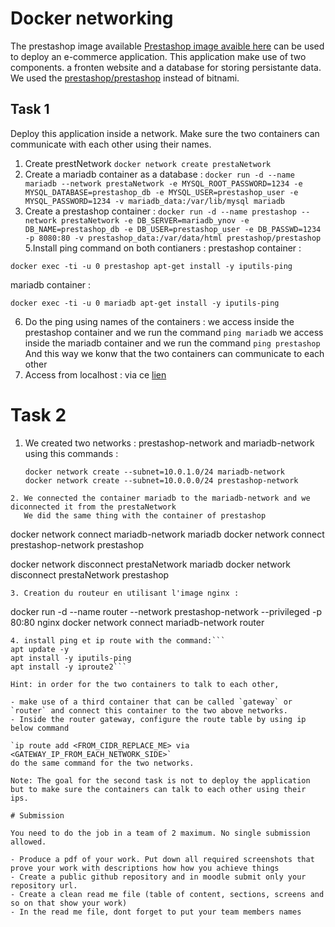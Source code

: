 # Docker networking

The prestashop image available [Prestashop image avaible here](https://hub.docker.com/r/bitnami/prestashop) can be used to deploy an e-commerce application. This application make use of two components. a fronten website and a database for storing persistante data.
We used the [prestashop/prestashop](https://hub.docker.com/r/prestashop/prestashop) instead of bitnami.

## Task 1

Deploy this application inside a network. Make sure the two containers can communicate with each other using their names.
1. Create prestNetwork
   ```docker network create prestaNetwork ```
3. Create a mariadb container as a database :
```docker run -d --name mariadb --network prestaNetwork -e MYSQL_ROOT_PASSWORD=1234 -e MYSQL_DATABASE=prestashop_db -e MYSQL_USER=prestashop_user -e MYSQL_PASSWORD=1234 -v mariadb_data:/var/lib/mysql mariadb```
4. Create a prestashop container :
```docker run -d --name prestashop --network prestaNetwork -e DB_SERVER=mariadb_ynov -e DB_NAME=prestashop_db -e DB_USER=prestashop_user -e DB_PASSWD=1234 -p 8080:80 -v prestashop_data:/var/data/html prestashop/prestashop```
5.Install ping command on both contianers : 
prestashop container : 
```docker exec -ti -u 0 prestashop apt-get update
docker exec -ti -u 0 prestashop apt-get install -y iputils-ping
```
mariadb container : 
```docker exec -ti -u 0 mariadb apt-get update
docker exec -ti -u 0 mariadb apt-get install -y iputils-ping
```
6. Do the ping using names of the containers :
   we access inside the prestashop container and we run the command ```ping mariadb```
   we access inside the mariadb container and we run the command ```ping prestashop```
And this way we konw that the two containers can communicate to each other
7. Access from localhost :
   via ce [lien](http://loclahost:8080)

# Task 2

1. We created two networks : prestashop-network and mariadb-network using this commands :
   ```
   docker network create --subnet=10.0.1.0/24 mariadb-network
   docker network create --subnet=10.0.0.0/24 prestashop-network
```
2. We connected the container mariadb to the mariadb-network and we diconnected it from the prestaNetwork
   We did the same thing with the container of prestashop

```
docker network connect mariadb-network mariadb
docker network connect prestashop-network prestashop

docker network disconnect prestaNetwork mariadb
docker network disconnect prestaNetwork prestashop
```
3. Creation du routeur en utilisant l'image nginx :
```
docker run -d --name router --network prestashop-network --privileged -p 80:80 nginx
docker network connect mariadb-network router
```
4. install ping et ip route with the command:```
apt update -y 
apt install -y iputils-ping
apt install -y iproute2```

Hint: in order for the two containers to talk to each other,

- make use of a third container that can be called `gateway` or `router` and connect this container to the two above networks.
- Inside the router gateway, configure the route table by using ip below command

`ip route add <FROM_CIDR_REPLACE_ME> via <GATEWAY_IP_FROM_EACH_NETWORK_SIDE>`
do the same command for the two networks.

Note: The goal for the second task is not to deploy the application but to make sure the containers can talk to each other using their ips.

# Submission

You need to do the job in a team of 2 maximum. No single submission allowed.

- Produce a pdf of your work. Put down all required screenshots that prove your work with descriptions how how you achieve things
- Create a public github repository and in moodle submit only your repository url.
- Create a clean read me file (table of content, sections, screens and so on that show your work)
- In the read me file, dont forget to put your team members names
